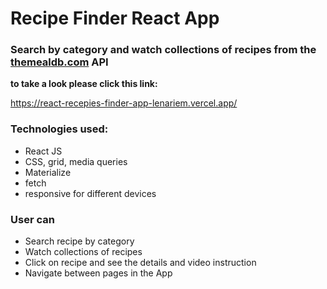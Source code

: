 # Recipe Finder React App

### Search by category and watch collections of recipes from the [themealdb.com](www.themealdb.com) API

**to take a look please click this link:** 

https://react-recepies-finder-app-lenariem.vercel.app/

### Technologies used: 
* React JS
* CSS, grid, media queries
* Materialize
* fetch
* responsive for different devices

### User can
- Search recipe by category
- Watch collections of recipes
- Click on recipe and see the details and video instruction
- Navigate between pages in the App
